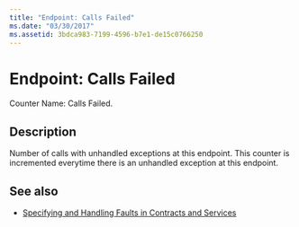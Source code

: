 ```yaml
---
title: "Endpoint: Calls Failed"
ms.date: "03/30/2017"
ms.assetid: 3bdca983-7199-4596-b7e1-de15c0766250
---
```

# Endpoint: Calls Failed
Counter Name: Calls Failed.  
  
## Description  
 Number of calls with unhandled exceptions at this endpoint. This counter is incremented everytime there is an unhandled exception at this endpoint.  
  
## See also

- [Specifying and Handling Faults in Contracts and Services](../../../../../docs/framework/wcf/specifying-and-handling-faults-in-contracts-and-services.md)
